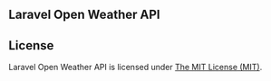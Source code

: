 ## Laravel Open Weather API




## License

Laravel Open Weather API is licensed under [The MIT License (MIT)](LICENSE).

